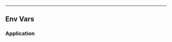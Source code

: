 <!-- Space: Projects -->
<!-- Parent: ZshDocker -->
<!-- Title: EnvVars ZshDocker -->
<!-- Label: ZshDocker -->
<!-- Label: Project -->
<!-- Label: EnvVars -->
<!-- Include: disclaimer.md -->
<!-- Include: ac:toc -->

---

## Env Vars

### Application
